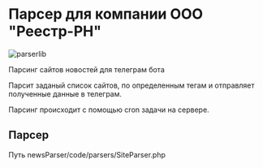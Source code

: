 # Парсер для компании ООО "Реестр-РН"
![parserlib](https://img.shields.io/static/v1?label=parserlib&message=phpQuery&color=brightgreen)

Парсинг сайтов новостей для телеграм бота

Парсит заданый список сайтов, по определенным тегам и отправляет полученные данные в телеграм. 

Парсинг происходит с помощью cron задачи на сервере.

## Парсер
Путь newsParser/code/parsers/SiteParser.php



<!-- # SQL 

Обновить serial

    ALTER SEQUENCE <seq> RESTART WITH 1;
    UPDATE <table> SET <idcolumn>=nextval('<seq>');

Посмотреть все SEQUENCEs

    SELECT * FROM information_schema.sequences; -->